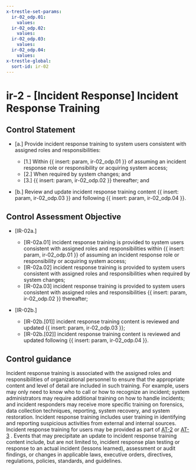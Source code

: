 ```yaml
---
x-trestle-set-params:
  ir-02_odp.01:
    values:
  ir-02_odp.02:
    values:
  ir-02_odp.03:
    values:
  ir-02_odp.04:
    values:
x-trestle-global:
  sort-id: ir-02
---
```


# ir-2 - \[Incident Response\] Incident Response Training

## Control Statement

- \[a.\] Provide incident response training to system users consistent with assigned roles and responsibilities:

  - \[1.\] Within {{ insert: param, ir-02_odp.01 }} of assuming an incident response role or responsibility or acquiring system access;
  - \[2.\] When required by system changes; and
  - \[3.\]  {{ insert: param, ir-02_odp.02 }} thereafter; and

- \[b.\] Review and update incident response training content {{ insert: param, ir-02_odp.03 }} and following {{ insert: param, ir-02_odp.04 }}.

## Control Assessment Objective

- \[IR-02a.\]

  - \[IR-02a.01\] incident response training is provided to system users consistent with assigned roles and responsibilities within {{ insert: param, ir-02_odp.01 }} of assuming an incident response role or responsibility or acquiring system access;
  - \[IR-02a.02\] incident response training is provided to system users consistent with assigned roles and responsibilities when required by system changes;
  - \[IR-02a.03\] incident response training is provided to system users consistent with assigned roles and responsibilities {{ insert: param, ir-02_odp.02 }} thereafter;

- \[IR-02b.\]

  - \[IR-02b.[01]\] incident response training content is reviewed and updated {{ insert: param, ir-02_odp.03 }};
  - \[IR-02b.[02]\] incident response training content is reviewed and updated following {{ insert: param, ir-02_odp.04 }}.

## Control guidance

Incident response training is associated with the assigned roles and responsibilities of organizational personnel to ensure that the appropriate content and level of detail are included in such training. For example, users may only need to know who to call or how to recognize an incident; system administrators may require additional training on how to handle incidents; and incident responders may receive more specific training on forensics, data collection techniques, reporting, system recovery, and system restoration. Incident response training includes user training in identifying and reporting suspicious activities from external and internal sources. Incident response training for users may be provided as part of [AT-2](#at-2) or [AT-3](#at-3) . Events that may precipitate an update to incident response training content include, but are not limited to, incident response plan testing or response to an actual incident (lessons learned), assessment or audit findings, or changes in applicable laws, executive orders, directives, regulations, policies, standards, and guidelines.
